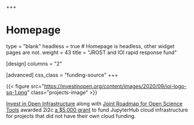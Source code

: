 +++
# Homepage
type = "blank"
headless = true  # Homepage is headless, other widget pages are not.
weight = 43
title = "JROST and IOI rapid response fund"

[design]
  columns = "2"

[advanced]
  css_class = "funding-source"
+++

{{< figure src="https://investinopen.org/content/images/2020/09/ioi-logo-sq-1.png" class="projects-image" >}}

[Invest in Open Infrastructure](https://investinopen.org) along with [Joint Roadmap for Open Science Tools](https://jrost.org) awarded 2i2c [a $5,000 grant](https://investinopen.org/blog/jrost-rapid-response-fund-awardees/) to fund JupyterHub cloud infrastructure for projects that did not have their own cloud funding.
